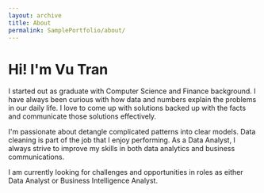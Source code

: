 ```yaml
---
layout: archive
title: About
permalink: SamplePortfolio/about/
---
```


# Hi! I'm Vu Tran
I started out as graduate with Computer Science and Finance background. I have always been curious with how data and numbers explain the problems in our daily life. I love to come up with solutions backed up with the facts and communicate those solutions effectively.

I'm passionate about detangle complicated patterns into clear models. Data cleaning is part of the job that I enjoy performing. As a Data Analyst, I always strive to improve my skills in both data analytics and business communications.

I am currently looking for challenges and opportunities in roles as either Data Analyst or Business Intelligence Analyst.

